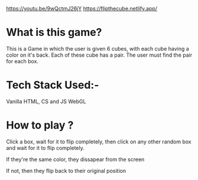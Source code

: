 https://youtu.be/9wQctmJ26jY
https://flipthecube.netlify.app/

# What is this game?

This is a Game in which the user is given 6 cubes, with each cube having a color on it's back.
Each of these cube has a pair. The user must find the pair for each box.

# Tech Stack Used:-
Vanilla HTML, CS and JS
WebGL

# How to play ?

Click a box, wait for it to flip completely, then click on any other random box and wait for it to flip completely. 

If they're the same color, they dissapear from the screen

If not, then they flip back to their original position
